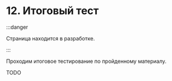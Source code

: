 # 12. Итоговый тест

:::danger

Страница находится в разработке.

:::

Проходим итоговое тестирование по пройденному материалу.

TODO
